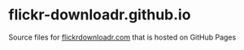 flickr-downloadr.github.io
==========================

Source files for [flickrdownloadr.com](https://flickrdownloadr.com) that is hosted on GitHub Pages
